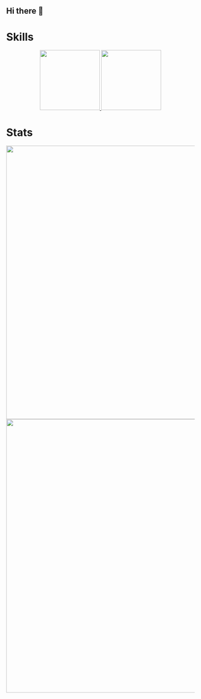 ## Hi there 👋

# Skills
<p align="center">
  <a href="https://skillicons.dev">
    <img src="https://skillicons.dev/icons?i=git,react,javascript,python" height="160" />
    <img src="https://skillicons.dev/icons?i=ai,ps,sequelize,flask" height="160" />
  </a>
</p>


# Stats
<div href="https://github.com/versayce/github-readme-stats" align="center">
  <img width="730" src="https://github-readme-stats.vercel.app/api?username=versayce&show_icons=true&theme=radical" />
</div>

<div href="https://github.com/versayce/github-readme-stats" align="center">
  <img width="730" src="https://github-readme-stats.vercel.app/api/top-langs/?username=anuraghazra&layout=compact&theme=radical">
</div>
<!--
**Versayce/versayce** is a ✨ _special_ ✨ repository because its `README.md` (this file) appears on your GitHub profile.

Here are some ideas to get you started:

- 🔭 I’m currently working on ...
- 🌱 I’m currently learning ...
- 👯 I’m looking to collaborate on ...
- 🤔 I’m looking for help with ...
- 💬 Ask me about ...
- 📫 How to reach me: ...
- 😄 Pronouns: ...
- ⚡ Fun fact: ...
-->

